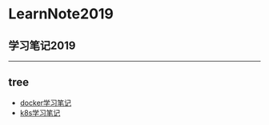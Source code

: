 # LearnNote2019
## 学习笔记2019
---

## tree
  - [docker学习笔记](/devops学习/dokcer学习)
  - [k8s学习笔记](/devops学习/k8s学习)
